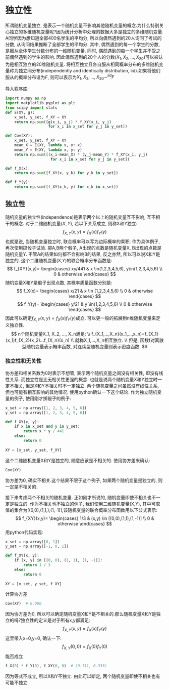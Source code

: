 # 独立性

所谓随机变量独立, 是表示一个随机变量不影响其他随机变量的概念.为什么特别关心独立的多维随机变量呢?因为统计分析中处理的数据大多是独立的多维随机变量.
A同学因为想知道全部400名学生的平均分, 所以向偶然遇到的20人询问了考试的分数, 从询问结果推断了全部学生的平均分. 其中, 偶然遇到的每一个学生的分数, 是服从全体学生分数分布的一维随机变量. 同时, 偶然遇到的每一个学生并不受之前偶然遇到的学生的影响. 因此偶然遇到的20个人的分数($X_1,X_2,...,X_{20}$)可以被认为是相互独立的20维随机变量.
将相互独立且各自服从相同概率分布的多维随机变量称为独立同分布(independently and identically distribution, iid).如果将他们服从的概率分布设为$F$, 则可以表示为$X_1,X_2,...,X_{20} \sim^{iid} F$

导入程序库:
```python
import numpy as np
import matplotlib.pyplot as plt
from scipy import stats
def E(XY, g):
    x_set, y_set, f_XY = XY
    return np.sum([g(x_i, y_j) * f_XY(x_i, y_j)
                   for x_i in x_set for y_j in y_set])

def Cov(XY):
    x_set, y_set, f_XY = XY
    mean_X = E(XY, lambda x, y: x)
    mean_Y = E(XY, lambda x, y: y)
    return np.sum([(x_i-mean_X) * (y_j-mean_Y) * f_XY(x_i, y_j)
                    for x_i in x_set for y_j in y_set])

def f_X(x):
    return np.sum([f_XY(x, y_k) for y_k in y_set])

def f_Y(y):
    return np.sum([f_XY(x_k, y) for x_k in x_set])

```

## 独立性
随机变量的独立性(independence)是表示两个以上的随机变量互不影响, 互不相干的概念. 对于二维随机变量$(X,Y)$, 若以下关系成立, 则称X和Y独立:
$$
f_{X,Y}(x,y)=f_X(x)f_Y(y)
$$
也就是说, 当随机变量独立时, 联合概率可以写为边际概率的乘积.
作为具体例子, 再次使用掷骰子试验. 掷A,B两个骰子, A出现的点数是随机变量X, B出现的点数是随机变量Y. 不管A的结果如何都不会影响B的结果, 反之亦然, 所以可以说X和Y是独立的. 这个二维随机变量(X,Y)的联合概率分布函数是:
$$
f_{XY}(x,y)=
\begin{cases}
    xy/441 & x \in(1,2,3,4,5,6), y\in(1,2,3,4,5,6) \\
    0 & otherwise
\end{cases}
$$
随机变量X和Y是骰子出现点数, 其概率质量函数分别是:
$$
f_X(x)=
\begin{cases}
    x/21 & x \in (1,2,3,4,5,6) \\
    0 & otherwise
\end{cases}
$$
$$
f_Y(y)=
\begin{cases}
    y/21 & y \in(1,2,3,4,5,6)  \\
    0 & otherwise
\end{cases}
$$
因此可以确定$f_{X,Y}(x,y)=f_X(x)f_Y(y)$成立. 可以更一般的拓展到n维随机变量来定义独立性.
$$
n个随机变量X_1, X_2, ..., X_n满足:  \\
f_{X_1,...,X_n}(x_1,...,x_n)=f_{X_1}(x_1)f_{X_2}(x_2)...f_{X_n}(x_n)  \\
就称X_1,...,X_n相互独立. \\
但是, 函数f对离散型随机变量表示概率函数, 对连续型随机变量则表示密度函数.
$$

### 独立性和无关性
协方差和相关系数为0时表示不想管, 表示两个随机变量之间没有相关性, 即没有线性关系. 而独立性是比无相关性更强的概念. 也就是说两个随机变量X和Y独立时一定不相关, 但是X和Y不相关时不一定独立. 两个随机变量之间虽然没有线性关系, 但也可能有相互影响的其他情况.
使用python确认一下这个结论. 作为独立随机变量的例子, 使用刚才掷骰子的例子:
```python
x_set = np.array([1, 2, 3, 4, 5, 6])
y_set = np.array([1, 2, 3, 4, 5, 6])

def f_XY(x, y):
    if x in x_set and y in y_set:
        return x * y / 441
    else:
        return 0
    
XY = [x_set, y_set, f_XY]
```
这个二维随机变量X和Y是独立的, 随意应该是不相关的. 使用协方差来确认:
```python
Cov(XY)
```
协方差为0, 确实不相关.这个结果不限于这个例子, 如果两个随机变量是独立的, 则一定是不相关的.

接下来考虑两个不相关的随机变量. 正如刚才所说的, 随机变量即使不相关也不一定是独立的. 作为不相关也不独立的例子, 我们使用二维随机变量(X,Y), 其中可取值的集合为[(0,0),(1,1,),(1,-1)],该随机变量的联合概率分布函数用以下公式表示:
$$
f_{XY}(x,y)=
\begin{cases}
    1/3 & (x,y) \in [(0,0),(1,1),(1,-1)]  \\
    0 & otherwise
\end{cases}
$$
用python代码实现:
```python
x_set = np.array([0, 1])
y_set = np.array([-1, 0, 1])

def f_XY(x, y):
    if (x, y) in [(0, 0), (1, 1), (1, -1)]:
        return 1 / 3
    else:
        return 0
    
XY = [x_set, y_set, f_XY]
```
计算协方差
```python
Cov(XY)  # 0.000
```
因为协方差为0, 所以可以确定随机变量X和Y是不相关的.那么随机变量X和Y是独立的吗?独立性的定义是对于所有x,y都满足:
$$
f_{X,Y}(x,y)=f_X(x)f_Y(y)
$$
这里带入x=0,y=0, 确认一下:
$$
f_{X,Y}(0,0)=f_X(0)f_Y(0)
$$
能否成立
```python
f_X(0) * f_Y(0), f_XY(0, 0)  # (0.111, 0.333)
```
因为等式不成立, 所以X和Y不独立. 由此可以断定, 两个随机变量即使不相关也有可能不独立.